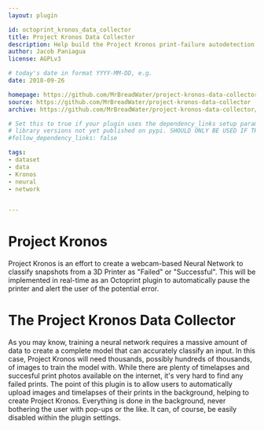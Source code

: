 ```yaml
---
layout: plugin

id: octoprint_kronos_data_collector
title: Project Kronos Data Collector
description: Help build the Project Kronos print-failure autodetection neural network
author: Jacob Paniagua
license: AGPLv3

# today's date in format YYYY-MM-DD, e.g.
date: 2018-09-26

homepage: https://github.com/MrBreadWater/project-kronos-data-collector
source: https://github.com/MrBreadWater/project-kronos-data-collector
archive: https://github.com/MrBreadWater/project-kronos-data-collector/archive/master.zip

# Set this to true if your plugin uses the dependency_links setup parameter to include
# library versions not yet published on pypi. SHOULD ONLY BE USED IF THERE IS NO OTHER OPTION!
#follow_dependency_links: false

tags:
- dataset
- data
- Kronos
- neural
- network


---
```


# Project Kronos

Project Kronos is an effort to create a webcam-based Neural Network to classify snapshots from a 3D Printer as "Failed" or "Successful".
This will be implemented in real-time as an Octoprint plugin to automatically pause the printer and alert the user of the potential error.


# The Project Kronos Data Collector

As you may know, training a neural network requires a massive amount of data to create a complete model that can accurately classify an input.
In this case, Project Kronos will need thousands, possibly hundreds of thousands, of images to train the model with.
While there are plenty of timelapses and succesful print photos available on the internet, it's very hard to find any failed prints.
The point of this plugin is to allow users to automatically upload images and timelapses of their prints in the background, helping to create Project Kronos.
Everything is done in the background, never bothering the user with pop-ups or the like. It can, of course, be easily disabled within the plugin settings.
